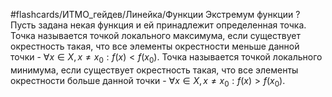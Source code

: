 #flashcards/ИТМО_гейдев/Линейка/Функции
Экстремум функции
?
Пусть задана некая функция и ей принадлежит определенная точка.
Точка называется точкой локального максимума, если существует окрестность такая, что все элементы окрестности меньше данной точки - $\forall x \in X, x \neq x_0 : f(x) < f(x_0)$.
Точка называется точкой локального минимума, если существует окрестность такая, что все элементы окрестности больше данной точки - $\forall x \in X, x \neq x_0 : f(x) > f(x_0)$.
